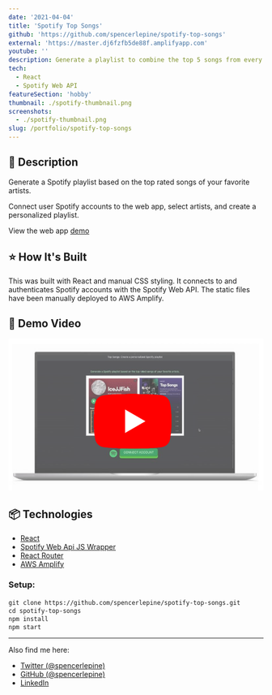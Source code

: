 ```yaml
---
date: '2021-04-04'
title: 'Spotify Top Songs'
github: 'https://github.com/spencerlepine/spotify-top-songs'
external: 'https://master.dj6fzfb5de88f.amplifyapp.com'
youtube: ''
description: Generate a playlist to combine the top 5 songs from every selected artist. Built with React and Spotify Web API
tech:
  - React
  - Spotify Web API
featureSection: 'hobby'
thumbnail: ./spotify-thumbnail.png
screenshots:
  - ./spotify-thumbnail.png
slug: /portfolio/spotify-top-songs
---
```


## 🎯 Description

Generate a Spotify playlist based on the top rated songs of your favorite artists.

Connect user Spotify accounts to the web app, select artists, and create a personalized playlist.

View the web app [demo](https://master.dj6fzfb5de88f.amplifyapp.com/)

## ⭐ How It's Built

This was built with React and manual CSS styling. It connects to and authenticates Spotify accounts with the Spotify Web API. The static files have been manually deployed to AWS Amplify.

## 🎥 Demo Video

[![Top Songs Thumbnail](./spotify-youtube.png)](https://www.youtube.com/watch?v=qbcwO6H8ffY)

## 📦 Technologies

- [React](https://reactjs.org/)
- [Spotify Web Api JS Wrapper](https://github.com/JMPerez/spotify-web-api-js/blob/master/src/spotify-web-api.js)
- [React Router](https://reactrouter.com/)
- [AWS Amplify](https://aws.amazon.com/amplify)

### Setup:

```
git clone https://github.com/spencerlepine/spotify-top-songs.git
cd spotify-top-songs
npm install
npm start
```

---

Also find me here:
* [Twitter (@spencerlepine)](https://twitter.com/SpencerLepine)
* [GitHub (@spencerlepine)](https://github.com/spencerlepine)
* [LinkedIn](https://www.linkedin.com/in/spencer-lepine/)